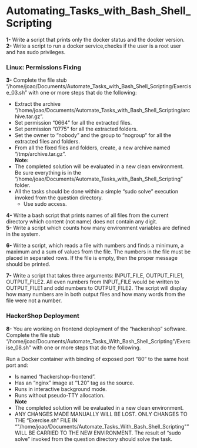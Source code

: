 # Automating_Tasks_with_Bash_Shell_Scripting

**1-** Write a script that prints only the docker status and the docker version. <br />
**2-** Write a script to run a docker service,checks if the user is a root user and has sudo privileges.
###           Linux: Permissions Fixing
**3-** Complete the file stub “/home/joao/Documents/Automate_Tasks_with_Bash_Shell_Scripting/Exercise_03.sh” with one or more steps
that do the following:

- Extract the archive “/home/joao/Documents/Automate_Tasks_with_Bash_Shell_Scripting/archive.tar.gz”.
- Set permission “0664” for all the extracted files.
- Set permission “0775” for all the extracted folders.
- Set the owner to “nobody” and the group to “nogroup“ for all the extracted files 
and folders.
- From all the fixed files and folders, create, a new archive named 
“/tmp/archive.tar.gz”. <br />
**Note:**
- The completed solution will be evaluated in a new clean environment. Be sure 
everything is in the “/home/joao/Documents/Automate_Tasks_with_Bash_Shell_Scripting” folder.
- All the tasks should be done within a simple “sudo solve” execution invoked from 
the question directory.
  - Use sudo access.
  
**4-** Write a bash script that prints names of all files from the current directory which
content (not name) does not contain any digit.<br />
**5-** Write a script which counts how many environment variables are defined in the system.

**6-** Write a script, which reads a file with numbers and finds a minimum, a maximum and a sum of values from the file. 
The numbers in the file must be placed in separated rows.
If the file is empty, then the proper message should be printed.

**7-** Write a script that takes three arguments: INPUT_FILE, OUTPUT_FILE1, OUTPUT_FILE2.
All even numbers from INPUT_FILE would be written to OUTPUT_FILE1 and odd numbers to OUTPUT_FILE2.
The script will display how many numbers are in both output files and how many words from the file were not a number.

###                   HackerShop Deployment

**8-** You are working on frontend deployment of the “hackershop” software.
Complete the file stub “/home/joao/Documents/Automate_Tasks_With_Bash_Shell_Scripting"/Exercise_08.sh”
with one or more steps that do the following.

Run a Docker container with binding of exposed port “80” to the same host port and:
- Is named “hackershop-frontend”.
- Has an “nginx” image at “1.20” tag as the source.
- Runs in interactive background mode.
- Runs without pseudo-TTY allocation.<br />
**Note**
- The completed solution will be evaluated in a new clean environment.
- ANY CHANGES MADE MANUALLY WILL BE LOST. ONLY CHANGES TO THE “Exercise.sh” FILE IN 
“"/home/joao/Documents/Automate_Tasks_With_Bash_Shell_Scripting"” 
WILL BE CARRIED TO THE NEW ENVIRONMENT.
The result of “sudo solve” invoked from the question directory should solve the task.